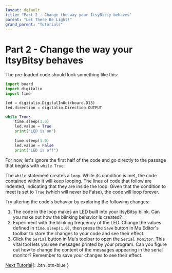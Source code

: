 ```yaml
---
layout: default
title: "Part 2 - Change the way your ItsyBitsy behaves"
parent: "Let There Be Light!"
grand_parent: "Tutorials"
---
```


# Part 2 - Change the way your ItsyBitsy behaves

The pre-loaded code should look something like this:

```python
import board
import digitalio
import time 

led = digitalio.DigitalInOut(board.D13)
led.direction = digitalio.Direction.OUTPUT

while True:
    time.sleep(1.0)
    led.value = True
    print("LED is on")
    
    time.sleep(1.0)
    led.value = False
    print("LED is off")
```

For now, let's ignore the first half of the code and go directly to the passage that begins with `while True`:

The `while` statement creates a `loop`. While its condition is met, the code contained within it will keep looping. The lines of code that follow are indented, indicating that they are inside the loop. Given that the condition to meet is set to `True` (which will never be False), the code will loop forever.

Try altering the code's behavior by exploring the following changes:

1. The code in the loop makes an LED built into your ItsyBitsy blink. Can you make out how the blinking behavior is created?
2. Experiment with the blinking frequency of the LED. Change the values defined in `time.sleep(1.0)`, then press the `Save` button in Mu Editor's toolbar to store the changes to your code and see their effect.
3. Click the `Serial` button in Mu's toolbar to open the `Serial Monitor`. This vital tool lets you see messages printed by your program. Can you figure out how to change the content of the messages appearing in the serial monitor? Remember to save your changes to see their effect.

[Next Tutorial](/tutorials/adding-inputs-and-outputs/){: .btn .btn-blue }
